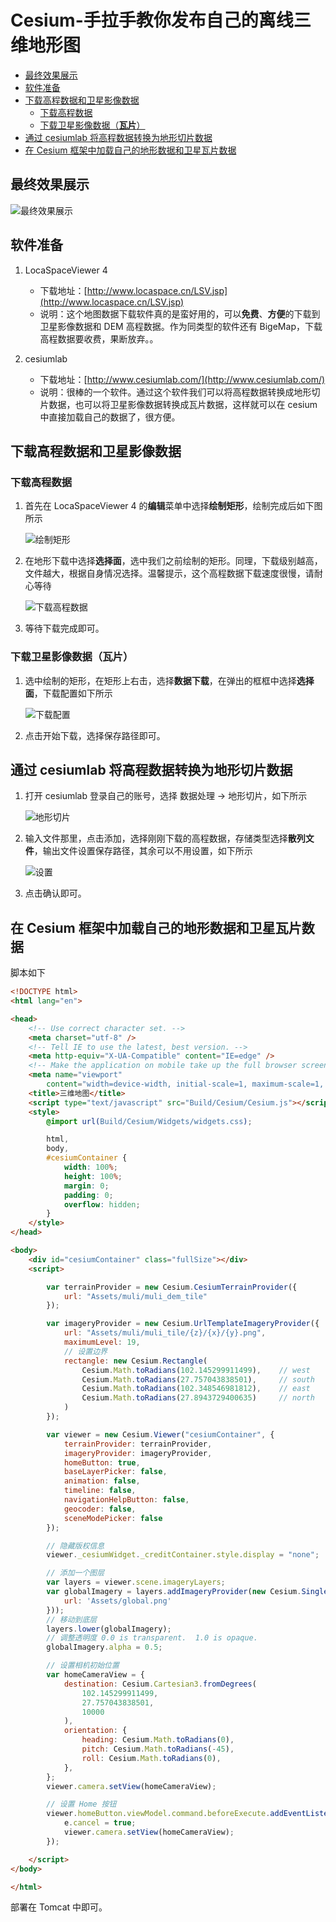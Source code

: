 # Cesium-手拉手教你发布自己的离线三维地形图

  - [最终效果展示](#%E6%9C%80%E7%BB%88%E6%95%88%E6%9E%9C%E5%B1%95%E7%A4%BA)
  - [软件准备](#%E8%BD%AF%E4%BB%B6%E5%87%86%E5%A4%87)
  - [下载高程数据和卫星影像数据](#%E4%B8%8B%E8%BD%BD%E9%AB%98%E7%A8%8B%E6%95%B0%E6%8D%AE%E5%92%8C%E5%8D%AB%E6%98%9F%E5%BD%B1%E5%83%8F%E6%95%B0%E6%8D%AE)
    - [下载高程数据](#%E4%B8%8B%E8%BD%BD%E9%AB%98%E7%A8%8B%E6%95%B0%E6%8D%AE)
    - [下载卫星影像数据（**瓦片**）](#%E4%B8%8B%E8%BD%BD%E5%8D%AB%E6%98%9F%E5%BD%B1%E5%83%8F%E6%95%B0%E6%8D%AE%E7%93%A6%E7%89%87)
  - [通过 cesiumlab 将高程数据转换为地形切片数据](#%E9%80%9A%E8%BF%87-cesiumlab-%E5%B0%86%E9%AB%98%E7%A8%8B%E6%95%B0%E6%8D%AE%E8%BD%AC%E6%8D%A2%E4%B8%BA%E5%9C%B0%E5%BD%A2%E5%88%87%E7%89%87%E6%95%B0%E6%8D%AE)
  - [在 Cesium 框架中加载自己的地形数据和卫星瓦片数据](#%E5%9C%A8-cesium-%E6%A1%86%E6%9E%B6%E4%B8%AD%E5%8A%A0%E8%BD%BD%E8%87%AA%E5%B7%B1%E7%9A%84%E5%9C%B0%E5%BD%A2%E6%95%B0%E6%8D%AE%E5%92%8C%E5%8D%AB%E6%98%9F%E7%93%A6%E7%89%87%E6%95%B0%E6%8D%AE)

## 最终效果展示
![最终效果展示](https://cdn.jsdelivr.net/gh/ylsislove/image-home/test/20200915171801.png)


## 软件准备
1. LocaSpaceViewer 4

    - 下载地址：[http://www.locaspace.cn/LSV.jsp](http://www.locaspace.cn/LSV.jsp)
    - 说明：这个地图数据下载软件真的是蛮好用的，可以**免费**、**方便**的下载到卫星影像数据和 DEM 高程数据。作为同类型的软件还有 BigeMap，下载高程数据要收费，果断放弃。。

2. cesiumlab

    - 下载地址：[http://www.cesiumlab.com/](http://www.cesiumlab.com/)
    - 说明：很棒的一个软件。通过这个软件我们可以将高程数据转换成地形切片数据，也可以将卫星影像数据转换成瓦片数据，这样就可以在 cesium 中直接加载自己的数据了，很方便。


## 下载高程数据和卫星影像数据
### 下载高程数据
1. 首先在 LocaSpaceViewer 4 的**编辑**菜单中选择**绘制矩形**，绘制完成后如下图所示

    ![绘制矩形](https://cdn.jsdelivr.net/gh/ylsislove/image-home/test/20200910111512.png)

2. 在地形下载中选择**选择面**，选中我们之前绘制的矩形。同理，下载级别越高，文件越大，根据自身情况选择。温馨提示，这个高程数据下载速度很慢，请耐心等待

    ![下载高程数据](https://cdn.jsdelivr.net/gh/ylsislove/image-home/test/20200910113312.png)

3. 等待下载完成即可。


### 下载卫星影像数据（**瓦片**）
1. 选中绘制的矩形，在矩形上右击，选择**数据下载**，在弹出的框框中选择**选择面**，下载配置如下所示

    ![下载配置](https://cdn.jsdelivr.net/gh/ylsislove/image-home/test/20200925135642.png)

2. 点击开始下载，选择保存路径即可。


## 通过 cesiumlab 将高程数据转换为地形切片数据
1. 打开 cesiumlab 登录自己的账号，选择 数据处理 -> 地形切片，如下所示

    ![地形切片](https://cdn.jsdelivr.net/gh/ylsislove/image-home/test/20200925140454.png)

2. 输入文件那里，点击添加，选择刚刚下载的高程数据，存储类型选择**散列文件**，输出文件设置保存路径，其余可以不用设置，如下所示

    ![设置](https://cdn.jsdelivr.net/gh/ylsislove/image-home/test/20200925140952.png)

3. 点击确认即可。

## 在 Cesium 框架中加载自己的地形数据和卫星瓦片数据

脚本如下

```html
<!DOCTYPE html>
<html lang="en">

<head>
    <!-- Use correct character set. -->
    <meta charset="utf-8" />
    <!-- Tell IE to use the latest, best version. -->
    <meta http-equiv="X-UA-Compatible" content="IE=edge" />
    <!-- Make the application on mobile take up the full browser screen and disable user scaling. -->
    <meta name="viewport"
        content="width=device-width, initial-scale=1, maximum-scale=1, minimum-scale=1, user-scalable=no" />
    <title>三维地图</title>
    <script type="text/javascript" src="Build/Cesium/Cesium.js"></script>
    <style>
        @import url(Build/Cesium/Widgets/widgets.css);

        html,
        body,
        #cesiumContainer {
            width: 100%;
            height: 100%;
            margin: 0;
            padding: 0;
            overflow: hidden;
        }
    </style>
</head>

<body>
    <div id="cesiumContainer" class="fullSize"></div>
    <script>

        var terrainProvider = new Cesium.CesiumTerrainProvider({
            url: "Assets/muli/muli_dem_tile"
        });

        var imageryProvider = new Cesium.UrlTemplateImageryProvider({
            url: "Assets/muli/muli_tile/{z}/{x}/{y}.png",
            maximumLevel: 19,
            // 设置边界
            rectangle: new Cesium.Rectangle(
                Cesium.Math.toRadians(102.145299911499),    // west
                Cesium.Math.toRadians(27.757043838501),     // south
                Cesium.Math.toRadians(102.348546981812),    // east
                Cesium.Math.toRadians(27.8943729400635)     // north
            )
        });

        var viewer = new Cesium.Viewer("cesiumContainer", {
            terrainProvider: terrainProvider,
            imageryProvider: imageryProvider,
            homeButton: true,
            baseLayerPicker: false,
            animation: false,
            timeline: false,
            navigationHelpButton: false,
            geocoder: false,
            sceneModePicker: false
        });

        // 隐藏版权信息
        viewer._cesiumWidget._creditContainer.style.display = "none";

        // 添加一个图层
        var layers = viewer.scene.imageryLayers;
        var globalImagery = layers.addImageryProvider(new Cesium.SingleTileImageryProvider({
            url: 'Assets/global.png'
        }));
        // 移动到底层
        layers.lower(globalImagery);
        // 调整透明度 0.0 is transparent.  1.0 is opaque.
        globalImagery.alpha = 0.5;

        // 设置相机初始位置
        var homeCameraView = {
            destination: Cesium.Cartesian3.fromDegrees(
                102.145299911499,
                27.757043838501,
                10000
            ),
            orientation: {
                heading: Cesium.Math.toRadians(0),
                pitch: Cesium.Math.toRadians(-45),
                roll: Cesium.Math.toRadians(0),
            },
        };
        viewer.camera.setView(homeCameraView);

        // 设置 Home 按钮
        viewer.homeButton.viewModel.command.beforeExecute.addEventListener(function (e) {
            e.cancel = true;
            viewer.camera.setView(homeCameraView);
        });

    </script>
</body>

</html>
```

部署在 Tomcat 中即可。
